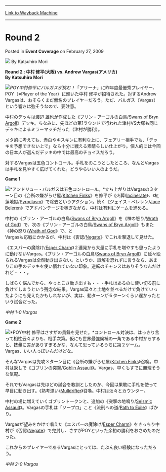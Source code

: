 
---
[Link to Wayback Machine](https://web.archive.org/web/20211020082400/https://magic.wizards.com/en/articles/archive/event-coverage/round-2-2009-02-27)

[_metadata_:author]:- "Katsuhiro Mori"
[_metadata_:description]:- "Round 2 : 中村 修平(大阪) vs. Andrew Vargas(アメリカ)By Katsuhiro Mori POY中村修平にバルガスが挑む！「アリーナ」に昨年度最優秀プレイヤー、POY（※Player of the Year）に輝いた中村 修平が招待された。対するAndrew Vargasは、おそらくまだ無名のプレイヤーだろう。ただ、バルガス（Vargas）という響きは強そうなので、要注意。 中村のデッキは渡辺 雄也が作成した《ブリン・アーゴルの白鳥/Swans of Bryn Argoll》デッキ。ちなみに、先ほどの第1ラウンドで行われた津村VS大塚も同じデッキによるミラーマッチだった（津村が勝利）。"
[_metadata_:generator]:- "Drupal 7 (http://drupal.org)"
[_metadata_:node]:- "507216"
[_metadata_:publish_date]:- "2009-02-27"
[_metadata_:source]:- "div-main-content"
[_metadata_:title]:- "Round 2"
[_metadata_:wayback_capture_timestamp]:- "2021-10-20 08:24:00"
[_metadata_:wayback_raw_url]:- "https://web.archive.org/web/20211020082400id_/https://magic.wizards.com/en/articles/archive/event-coverage/round-2-2009-02-27"
[_metadata_:wayback_url]:- "https://magic.wizards.com/en/articles/archive/event-coverage/round-2-2009-02-27"
---


Round 2
=======



 Posted in **Event Coverage**
 on February 27, 2009 






![](https://media.magic.wizards.com/styles/auth_small/public/images/person/Top8-Katsuhiro-Mori.jpg)
By Katsuhiro Mori











**Round 2 : 中村 修平(大阪) vs. Andrew Vargas(アメリカ)**  
**By Katsuhiro Mori**


![](https://media.magic.wizards.com/image_legacy_migration/mtg/images/daily/events/ptkyo09/R2NacAndrew.jpg)*POY中村修平にバルガスが挑む！*「アリーナ」に昨年度最優秀プレイヤー、POY（※Player of the Year）に輝いた中村 修平が招待された。対するAndrew Vargasは、おそらくまだ無名のプレイヤーだろう。ただ、バルガス（Vargas）という響きは強そうなので、要注意。


中村のデッキは渡辺 雄也が作成した《ブリン・アーゴルの白鳥/[Swans of Bryn Argoll](https://gatherer.wizards.com/Pages/Card/Details.aspx?name=Swans+of+Bryn+Argoll)》デッキ。ちなみに、先ほどの第1ラウンドで行われた津村VS大塚も同じデッキによるミラーマッチだった（津村が勝利）。


メタ的に考えても、赤白やキスキンに有利な上に、フェアリー相手でも、「デッキを予想できない上で」なら十分に戦える素晴らしい仕上がり。個人的には今回の日本人が選んだデッキの中では最高のチョイスだろう。


対するVargasは五色コントロール。手札をのこうとしたところ、なんとVargasは手札を見やすく広げてくれた。どうやらいい人のようだ。


**Game 1**


![](https://media.magic.wizards.com/image_legacy_migration/mtg/images/daily/events/ptkyo09/R2Andrew.jpg)*アンドリュー・バルガスは五色コントロール。*立ち上がりはVargasの３ターン目の《台所の嫌がらせ屋/[Kitchen Finks](https://gatherer.wizards.com/Pages/Card/Details.aspx?name=Kitchen+Finks)》を修平が《火葬/[Incinerate](https://gatherer.wizards.com/Pages/Card/Details.aspx?name=Incinerate)》、《紅蓮地獄/[Pyroclasm](https://gatherer.wizards.com/Pages/Card/Details.aspx?name=Pyroclasm)》で除去というアクション。続く《ジェイス・ベレレン/[Jace Beleren](https://gatherer.wizards.com/Pages/Card/Details.aspx?name=Jace+Beleren)》でアドバンテージを稼ぎながら、中村は有利にゲームを進める。


中村の《ブリン・アーゴルの白鳥/[Swans of Bryn Argoll](https://gatherer.wizards.com/Pages/Card/Details.aspx?name=Swans+of+Bryn+Argoll)》を《神の怒り/[Wrath of God](https://gatherer.wizards.com/Pages/Card/Details.aspx?name=Wrath+of+God)》で、次の《ブリン・アーゴルの白鳥/[Swans of Bryn Argoll](https://gatherer.wizards.com/Pages/Card/Details.aspx?name=Swans+of+Bryn+Argoll)》もまた《神の怒り/[Wrath of God](https://gatherer.wizards.com/Pages/Card/Details.aspx?name=Wrath+of+God)》で、と  
 Vargasも応戦にかかるが、中村は《否認/[Negate](https://gatherer.wizards.com/Pages/Card/Details.aspx?name=Negate)》でこれを撃退して見せた。


《エスパーの魔除け/[Esper Charm](https://gatherer.wizards.com/Pages/Card/Details.aspx?name=Esper+Charm)》２連発から大量に手札を増やすも思ったように動けないVargas。《ブリン・アーゴルの白鳥/[Swans of Bryn Argoll](https://gatherer.wizards.com/Pages/Card/Details.aspx?name=Swans+of+Bryn+Argoll)》に延々殴られるVargasは全然動き出さない。というか、誤解を恐れずに言うなら、あまりこの手のデッキを使い慣れていない印象。逆転のチャンスはありそうなんだけれど・・・。


しばらく悩んでから、やっとこさ動き出すも・・・手札はあるのに使い切る前に負けてしまうという残念な結果。Vargas延々と土地を並べるだけで負けていったようにも見えたかもしれないが、実は、動ターンが６ターンくらい遅かったという試合だった。


*中村 1-0 Vargas*


**Game 2**


![](https://media.magic.wizards.com/image_legacy_migration/mtg/images/daily/events/ptkyo09/R2Nac.jpg)*POY中村 修平はさすがの貫録を見せた。*コントロール対決は、はっきり言って相性云々よりも、相手次第。仮にも世界最強候補の一角である中村からすると、技量に差がありすぎるかな、なんて思っているうちに第２ゲーム。Vargas、いい人っぽいんだけどな。


そんなVargasは先攻３ターン目に《台所の嫌がらせ屋/[Kitchen Finks](https://gatherer.wizards.com/Pages/Card/Details.aspx?name=Kitchen+Finks)》召喚。中村は返しで《ゴブリンの突撃/[Goblin Assault](https://gatherer.wizards.com/Pages/Card/Details.aspx?name=Goblin+Assault)》。Vargas、早くもすでに無理そうな気配。


それでもVargasは先ほどの試合を教訓としたのか、今回は果敢に手札を使って早目に動き出す。《熟考漂い/[Mulldrifter](https://gatherer.wizards.com/Pages/Card/Details.aspx?name=Mulldrifter)》召喚。中村は淡々とカウンター。


中村の場に増えていくゴブリントークンと、追加の《突撃の地鳴り/[Seismic Assault](https://gatherer.wizards.com/Pages/Card/Details.aspx?name=Seismic+Assault)》。Vargasの手札は「ソープロ」こと《流刑への道/[Path to Exile](https://gatherer.wizards.com/Pages/Card/Details.aspx?name=Path+to+Exile)》ばかり。


Vargasが望みをかけて唱えた《エスパーの魔除け/[Esper Charm](https://gatherer.wizards.com/Pages/Card/Details.aspx?name=Esper+Charm)》をきっちり中村が《否認/[Negate](https://gatherer.wizards.com/Pages/Card/Details.aspx?name=Negate)》で完封し、さすがPOYといった余裕の勝利をおさめたのだった。


これからのプレイヤーであるVargasにとっては、たぶん良い経験になっただろう。


*中村 2-0 Vargas*







